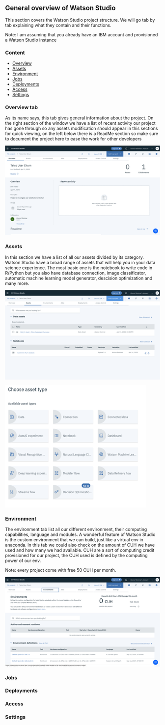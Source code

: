 ## General overview of Watson Studio
This section covers the Watson Studio project structure. We will go tab by tab explaining what they contain and their functions.

Note: I am assuming that you already have an IBM account and provisioned a Watson Studio instance

### Content

* [Overview](https://github.com/Altron01/Watson-Studio-Tutorials/tree/master/General%20overview#overview-tab)
* [Assets](https://github.com/Altron01/Watson-Studio-Tutorials/tree/master/General%20overview#assets)
* [Environment](https://github.com/Altron01/Watson-Studio-Tutorials/tree/master/General%20overview#environment)
* [Jobs](https://github.com/Altron01/Watson-Studio-Tutorials/tree/master/General%20overview#jobs)
* [Deployments](https://github.com/Altron01/Watson-Studio-Tutorials/tree/master/General%20overview#deployments)
* [Access](https://github.com/Altron01/Watson-Studio-Tutorials/tree/master/General%20overview#access)
* [Settings](https://github.com/Altron01/Watson-Studio-Tutorials/tree/master/General%20overview#settings)

### Overview tab

As its name says, this tab gives general information about the project. On the right section of the window we have a list of recent activity our project has gone through so any assets modification should appear in this sections for quick viewing, on the left below there is a ReadMe section so make sure to document the project here to ease the work for other developers

![](/General%20overview/Images/IMG_GO_Overview.png)

### Assets

In this section we have a list of all our assets divided by its category. Watson Studio have a broad range of assets that will help you in your data science experience. The most basic one is the notebook to write code in R/Python but you also have database connection, image classificator, automatic machine learning model generator, descision optimization and many more.

![](/General%20overview/Images/IMG_GO_Assets.png)

<img src="/General%20overview/Images/IMG_GO_Asset_Type.png" width="460" height="400">

### Environment

The environment tab list all our different environment, their computing capabilities, language and modules. A wonderful feature of Watson Studio is the custom environment that we can build, just like a virtual env in anaconda. In this tab we could also check on the amount of CUH we have used and how many we had available. CUH are a sort of computing credit provisioned for our project, the CUH used is defined by the computing power of our env.

Note: every project come with free 50 CUH per month.

![](/General%20overview/Images/IMG_GO_Env.png)

### Jobs
### Deployments
### Access
### Settings